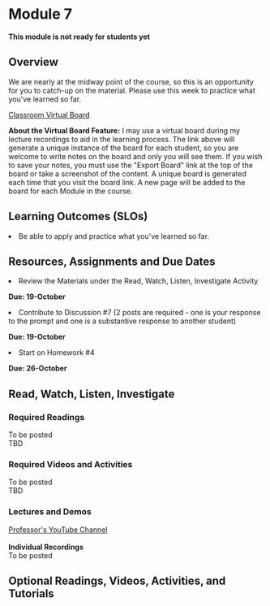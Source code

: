# Module 7
****This module is not ready for students yet****

## Overview
We are nearly at the midway point of the course, so this is an opportunity for you to catch-up on the material.  Please use this week to practice what you've learned so far.

[Classroom Virtual Board](https://www.thomasu.me/boards/cloudmgmt-fall2020)

****About the Virtual Board Feature:****
I may use a virtual board during my lecture recordings to aid in the learning process.  The link above will generate a unique instance of the board for each student, so you are welcome to write notes on the board and only you will see them.  If you wish to save your notes, you must use the "Export Board" link at the top of the board or take a screenshot of the content.  A unique board is generated each time that you visit the board link.  A new page will be added to the board for each Module in the course.<br>


## Learning Outcomes (SLOs)
<li>Be able to apply and practice what you've learned so far.

## Resources, Assignments and Due Dates


<li>Review the Materials under the Read, Watch, Listen, Investigate Activity<br>

****Due: 19-October****

<li>Contribute to Discussion #7 (2 posts are required - one is your response to the prompt and one is a substantive response to another student) <br>

****Due: 19-October**** <br>

<li>Start on Homework #4 <br>

****Due: 26-October**** <br>


## Read, Watch, Listen, Investigate
### Required Readings
To be posted<br>
TBD

### Required Videos and Activities
To be posted<br>
TBD

### Lectures and Demos
[Professor's YouTube Channel](https://www.youtube.com/channel/UC3vqKF4jspXh8hxFLpTfsyw?view_as=subscriber)<br><br>
****Individual Recordings****<br>
To be posted

## Optional Readings, Videos, Activities, and Tutorials
